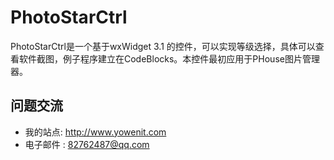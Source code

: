 # PhotoStarCtrl
PhotoStarCtrl是一个基于wxWidget 3.1 的控件，可以实现等级选择，具体可以查看软件截图，例子程序建立在CodeBlocks。本控件最初应用于PHouse图片管理器。

## 问题交流
* 我的站点: http://www.yowenit.com
* 电子邮件 : 82762487@qq.com
